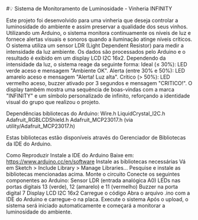 #💡 Sistema de Monitoramento de Luminosidade - Vinheria INFINITY

Este projeto foi desenvolvido para uma vinheria que deseja controlar a luminosidade do ambiente e assim preservar a qualidade dos seus vinhos. Utilizando um Arduino, o sistema monitora continuamente os níveis de luz e fornece alertas visuais e sonoros quando a iluminação atinge níveis críticos.
O sistema utiliza um sensor LDR (Light Dependent Resistor) para medir a intensidade da luz ambiente. Os dados são processados pelo Arduino e o resultado é exibido em um display LCD I2C 16x2. Dependendo da intensidade da luz, o sistema reage da seguinte forma:
Ideal (≤ 30%): LED verde aceso e mensagem "Ambiente OK".
Alerta (entre 30% e 50%): LED amarelo aceso e mensagem "Alerta! Luz alta".
Crítico (> 50%): LED vermelho aceso, buzzer ativado por 3 segundos e mensagem "CRITICO!".
O display também mostra uma sequência de boas-vindas com a marca "INFINITY" e um símbolo personalizado de infinito, reforçando a identidade visual do grupo que realizou o projeto.

Dependências
 bibliotecas do Arduino:
Wire.h
LiquidCrystal_I2C.h
Adafruit_RGBLCDShield.h
Adafruit_MCP23017.h (via utility/Adafruit_MCP23017.h)

Estas bibliotecas estão disponíveis através do Gerenciador de Bibliotecas da IDE do Arduino.

Como Reproduzir
Instale a IDE do Arduino
Baixe em: https://www.arduino.cc/en/software
Instale as bibliotecas necessárias
Vá em Sketch > Include Library > Manage Libraries...
Pesquise e instale as bibliotecas mencionadas acima.
Monte o circuito
Conecte os seguintes componentes ao Arduino:
Sensor LDR (entrada analógica A0)
LEDs nas portas digitais 13 (verde), 12 (amarelo) e 11 (vermelho)
Buzzer na porta digital 7
Display LCD I2C 16x2
Carregue o código
Abra o arquivo .ino com a IDE do Arduino e carregue-o na placa.
Execute o sistema
Após o upload, o sistema será iniciado automaticamente e começará a monitorar a luminosidade do ambiente.
